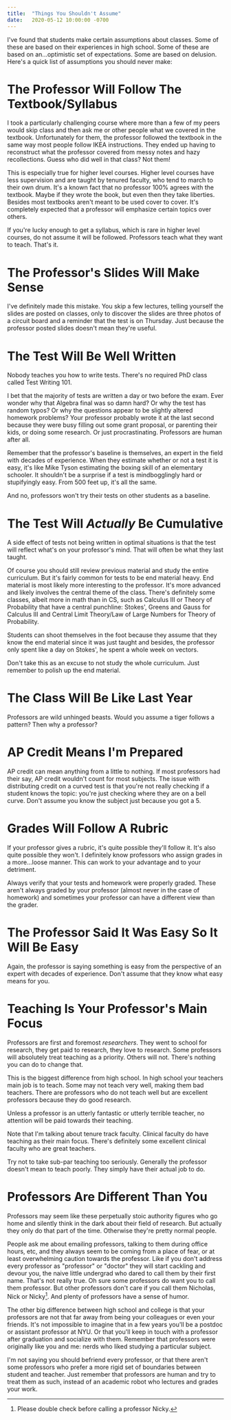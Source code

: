 ```yaml
---
title:  "Things You Shouldn't Assume"
date:   2020-05-12 10:00:00 -0700
---
```


I've found that students make certain assumptions about classes. Some
of these are based on their experiences in high school. Some of these
are based on an...optimistic set of expectations. Some are based on
delusion. Here's a quick list of assumptions you should never make:

# The Professor Will Follow The Textbook/Syllabus

I took a particularly challenging course where more than a few of my
peers would skip class and then ask me or other people what we covered
in the textbook. Unfortunately for them, the professor followed the
textbook in the same way most people follow IKEA instructions. They
ended up having to reconstruct what the professor covered from messy
notes and hazy recollections. Guess who did well in that class? Not
them!

This is especially true for higher level courses. Higher level courses
have less supervision and are taught by tenured faculty, who tend to
march to their own drum. It's a known fact that no professor 100%
agrees with the textbook. Maybe if they wrote the book, but even then
they take liberties. Besides most textbooks aren't meant to be used cover
to cover. It's completely expected that a professor will emphasize
certain topics over others.

If you're lucky enough to get a syllabus, which is rare in higher
level courses, do not assume it will be followed. Professors teach
what they want to teach. That's it.

# The Professor's Slides Will Make Sense

I've definitely made this mistake. You skip a few lectures, telling
yourself the slides are posted on classes, only to discover the slides
are three photos of a circuit board and a reminder that the test is on
Thursday. Just because the professor posted slides doesn't mean
they're useful.

# The Test Will Be Well Written

Nobody teaches you how to write tests. There's no required PhD class
called Test Writing 101.

I bet that the majority of tests are written a day or two before the
exam. Ever wonder why that Algebra final was so damn hard?  Or why the
test has random typos? Or why the questions appear to be slightly
altered homework problems? Your professor probably wrote it at the
last second because they were busy filling out some grant proposal, or
parenting their kids, or doing some research. Or just
procrastinating. Professors are human after all.

Remember that the professor's baseline is themselves, an expert in the
field with decades of experience. When they estimate whether or not a
test it is easy, it's like Mike Tyson estimating the boxing skill of
an elementary schooler. It shouldn't be a surprise if a test is
mindbogglingly hard or stupifyingly easy. From 500 feet up, it's all
the same.

And no, professors won't try their tests on other students as a
baseline.

# The Test Will *Actually* Be Cumulative

A side effect of tests not being written in optimal situations is that
the test will reflect what's on your professor's mind. That will often
be what they last taught.

Of course you should still review previous material and study the
entire curriculum. But it's fairly common for tests to be end material
heavy. End material is most likely more interesting to the
professor. It's more advanced and likely involves the central theme of
the class. There's definitely some classes, albeit more in math than
in CS, such as Calculus III or Theory of Probability that have a
central punchline: Stokes', Greens and Gauss for Calculus III and
Central Limit Theory/Law of Large Numbers for Theory of Probability.

Students can shoot themselves in the foot because they assume that
they know the end material since it was just taught and besides, the
professor only spent like a day on Stokes', he spent a whole week on
vectors.

Don't take this as an excuse to not study the whole
curriculum. Just remember to polish up the end material.


# The Class Will Be Like Last Year

Professors are wild unhinged beasts. Would you assume a tiger follows
a pattern? Then why a professor?

# AP Credit Means I'm Prepared

AP credit can mean anything from a little to nothing. If most
professors had their say, AP credit wouldn't count for most
subjects. The issue with distributing credit on a curved test is that
you're not really checking if a student knows the topic: you're just
checking where they are on a bell curve. Don't assume you know the
subject just because you got a 5.

# Grades Will Follow A Rubric

If your professor gives a rubric, it's quite possible they'll follow
it. It's also quite possible they won't. I definitely know professors
who assign grades in a more...loose manner. This can work to your
advantage and to your detriment.

Always verify that your tests and homework were properly graded. These
aren't always graded by your professor (almost never in the case of
homework) and sometimes your professor can have a different view than
the grader.

# The Professor Said It Was Easy So It Will Be Easy

Again, the professor is saying something is easy from the perspective
of an expert with decades of experience. Don't assume that they know
what easy means for you.

# Teaching Is Your Professor's Main Focus

Professors are first and foremost *researchers*. They went to school
for research, they get paid to research, they love to research. Some
professors will absolutely treat teaching as a priority. Others will
not. There's nothing you can do to change that.

This is the biggest difference from high school. In high school your
teachers main job is to teach. Some may not teach very well, making
them bad teachers. There are professors who do not teach well but are
excellent professors because they do good research.

Unless a professor is an utterly fantastic or utterly terrible
teacher, no attention will be paid towards their teaching.

Note that I'm talking about tenure track faculty. Clinical faculty do
have teaching as their main focus. There's definitely some excellent
clinical faculty who are great teachers.

Try not to take sub-par teaching too seriously. Generally the
professor doesn't mean to teach poorly. They simply have their actual
job to do.

# Professors Are Different Than You

Professors may seem like these perpetually stoic authority figures who
go home and silently think in the dark about their field of
research. But actually they only do that part of the time. Otherwise
they're pretty normal people.

People ask me about emailing professors, talking to them during office
hours, etc, and they always seem to be coming from a place of fear, or
at least overwhelming caution towards the professor. Like if you don't
address every professor as "professor" or "doctor" they will start
cackling and devour you, the naive little undergrad who dared to call
them by their first name. That's not really true. Oh sure some
professors do want you to call them professor. But other professors
don't care if you call them Nicholas, Nick or Nicky[^1]. And plenty of
professors have a sense of humor.

[^1]: Please double check before calling a professor Nicky.

The other big difference between high school and college is that your
professors are not that far away from being your colleagues or even
your friends. It's not impossible to imagine that in a few years
you'll be a postdoc or assistant professor at NYU. Or that you'll keep
in touch with a professor after graduation and socialize with
them. Remember that professors were originally like you and me: nerds
who liked studying a particular subject.

I'm not saying you should befriend every professor, or that there
aren't some professors who prefer a more rigid set of boundaries
between student and teacher. Just remember that professors are human
and try to treat them as such, instead of an academic robot who
lectures and grades your work.
